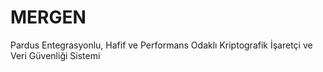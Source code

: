 # MERGEN
Pardus Entegrasyonlu, Hafif ve Performans Odaklı Kriptografik İşaretçi ve Veri Güvenliği Sistemi
